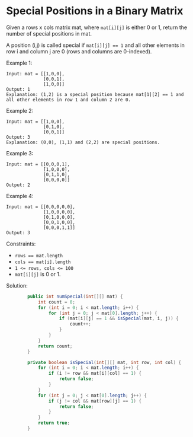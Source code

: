 # Special Positions in a Binary Matrix
Given a rows x cols matrix mat, where `mat[i][j]` is either 0 or 1, return the number of special positions in mat.

A position (i,j) is called special if `mat[i][j] == 1` and all other elements in row i and column j are 0 (rows and columns are 0-indexed).

 

Example 1:
```
Input: mat = [[1,0,0],
              [0,0,1],
              [1,0,0]]
Output: 1
Explanation: (1,2) is a special position because mat[1][2] == 1 and all other elements in row 1 and column 2 are 0.
```
Example 2:
```
Input: mat = [[1,0,0],
              [0,1,0],
              [0,0,1]]
Output: 3
Explanation: (0,0), (1,1) and (2,2) are special positions. 
```
Example 3:
```
Input: mat = [[0,0,0,1],
              [1,0,0,0],
              [0,1,1,0],
              [0,0,0,0]]
Output: 2
```
Example 4:
```
Input: mat = [[0,0,0,0,0],
              [1,0,0,0,0],
              [0,1,0,0,0],
              [0,0,1,0,0],
              [0,0,0,1,1]]
Output: 3
```

Constraints:

- `rows == mat.length`
- `cols == mat[i].length`
- `1 <= rows, cols <= 100`
- `mat[i][j]` is 0 or 1.

Solution:
```java
        public int numSpecial(int[][] mat) {
            int count = 0;
            for (int i = 0; i < mat.length; i++) {
                for (int j = 0; j < mat[0].length; j++) {
                    if (mat[i][j] == 1 && isSpecial(mat, i, j)) {
                        count++;
                    }
                }
            }
            return count;
        }

        private boolean isSpecial(int[][] mat, int row, int col) {
            for (int i = 0; i < mat.length; i++) {
                if (i != row && mat[i][col] == 1) {
                    return false;
                }
            }
            for (int j = 0; j < mat[0].length; j++) {
                if (j != col && mat[row][j] == 1) {
                    return false;
                }
            }
            return true;
        }
```